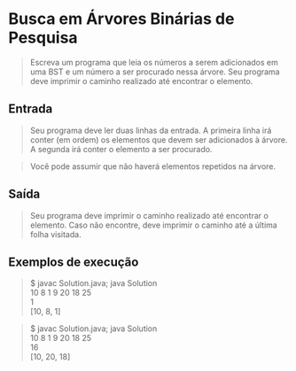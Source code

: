 # Busca em Árvores Binárias de Pesquisa
> Escreva um programa que leia os números a serem adicionados em uma BST e um número a ser procurado nessa árvore. Seu programa deve imprimir o caminho realizado até encontrar o elemento.  

## Entrada
> Seu programa deve ler duas linhas da entrada. A primeira linha irá conter (em ordem) os elementos que devem ser adicionados à árvore. A segunda irá conter o elemento a ser procurado.

> Você pode assumir que não haverá elementos repetidos na árvore.

## Saída
> Seu programa deve imprimir o caminho realizado até encontrar o elemento. Caso não encontre, deve imprimir o caminho até a última folha visitada.

## Exemplos de execução
> $ javac Solution.java; java Solution  
10 8 1 9 20 18 25  
1  
[10, 8, 1]  

> $ javac Solution.java; java Solution  
10 8 1 9 20 18 25  
16  
[10, 20, 18]  
